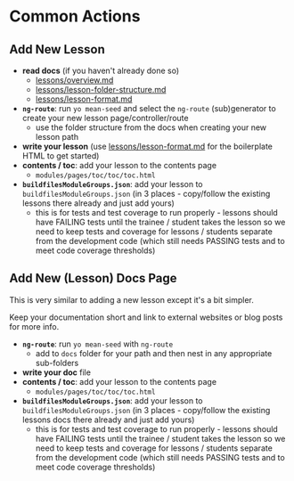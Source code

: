 # Common Actions


## Add New Lesson

- **read docs** (if you haven't already done so)
	- [lessons/overview.md](overview.md)
	- [lessons/lesson-folder-structure.md](lesson-folder-structure.md)
	- [lessons/lesson-format.md](lesson-format.md)
- **`ng-route`**: run `yo mean-seed` and select the `ng-route` (sub)generator to create your new lesson page/controller/route
	- use the folder structure from the docs when creating your new lesson path
- **write your lesson** (use [lessons/lesson-format.md](lesson-format.md) for the boilerplate HTML to get started)
- **contents / toc**: add your lesson to the contents page
	- `modules/pages/toc/toc/toc.html`
- **`buildfilesModuleGroups.json`**: add your lesson to `buildfilesModuleGroups.json` (in 3 places - copy/follow the existing lessons there already and just add yours)
	- this is for tests and test coverage to run properly - lessons should have FAILING tests until the trainee / student takes the lesson so we need to keep tests and coverage for lessons / students separate from the development code (which still needs PASSING tests and to meet code coverage thresholds)



## Add New (Lesson) Docs Page
This is very similar to adding a new lesson except it's a bit simpler.

Keep your documentation short and link to external websites or blog posts for more info.

- **`ng-route`**: run `yo mean-seed` with `ng-route`
	- add to `docs` folder for your path and then nest in any appropriate sub-folders
- **write your doc** file
- **contents / toc**: add your lesson to the contents page
	- `modules/pages/toc/toc/toc.html`
- **`buildfilesModuleGroups.json`**: add your lesson to `buildfilesModuleGroups.json` (in 3 places - copy/follow the existing lessons docs there already and just add yours)
	- this is for tests and test coverage to run properly - lessons should have FAILING tests until the trainee / student takes the lesson so we need to keep tests and coverage for lessons / students separate from the development code (which still needs PASSING tests and to meet code coverage thresholds)
